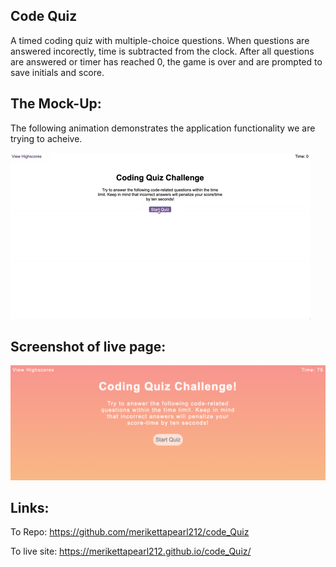 
## Code Quiz 

A timed coding quiz with multiple-choice questions. When questions are answered incorectly, time is subtracted from the clock. After all questions are answered or timer has reached 0, the game is over and are prompted to save initials and score. 

## The Mock-Up: 

The following animation demonstrates the application functionality we are trying to acheive. 

![code quiz](./Develop/04-web-apis-homework-demo.gif)

## Screenshot of live page:
![Screenshot](assets/images/screencapture-127-0-0-1-5500-index-html-2021-03-16-14_00_45.png)

## Links:
To Repo:
https://github.com/merikettapearl212/code_Quiz

To live site:
https://merikettapearl212.github.io/code_Quiz/

